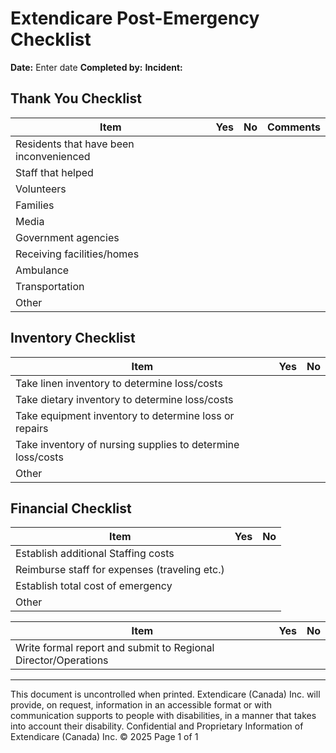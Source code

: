 # Extendicare Post-Emergency Checklist

**Date:** Enter date
**Completed by:**
**Incident:**

## Thank You Checklist

| Item                                           | Yes | No | Comments |
|------------------------------------------------|-----|----|----------|
| Residents that have been inconvenienced        |     |    |          |
| Staff that helped                              |     |    |          |
| Volunteers                                     |     |    |          |
| Families                                       |     |    |          |
| Media                                          |     |    |          |
| Government agencies                            |     |    |          |
| Receiving facilities/homes                     |     |    |          |
| Ambulance                                      |     |    |          |
| Transportation                                 |     |    |          |
| Other                                          |     |    |          |

## Inventory Checklist

| Item                                           | Yes | No |
|------------------------------------------------|-----|----|
| Take linen inventory to determine loss/costs   |     |    |
| Take dietary inventory to determine loss/costs  |     |    |
| Take equipment inventory to determine loss or repairs |     |    |
| Take inventory of nursing supplies to determine loss/costs |     |    |
| Other                                          |     |    |

## Financial Checklist

| Item                                           | Yes | No |
|------------------------------------------------|-----|----|
| Establish additional Staffing costs             |     |    |
| Reimburse staff for expenses (traveling etc.)  |     |    |
| Establish total cost of emergency               |     |    |
| Other                                          |     |    |

| Item                                           | Yes | No |
|------------------------------------------------|-----|----|
| Write formal report and submit to Regional Director/Operations |     |    |

----

This document is uncontrolled when printed.
Extendicare (Canada) Inc. will provide, on request, information in an accessible format or with communication supports to people with disabilities, in a manner that takes into account their disability.
Confidential and Proprietary Information of Extendicare (Canada) Inc. © 2025
Page 1 of 1